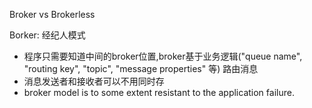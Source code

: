 Broker vs Brokerless

Borker: 经纪人模式
- 程序只需要知道中间的broker位置,broker基于业务逻辑("queue name", "routing key", "topic", "message properties" 等) 路由消息
- 消息发送者和接收者可以不用同时存 
- broker model is to some extent resistant to the application failure. 
